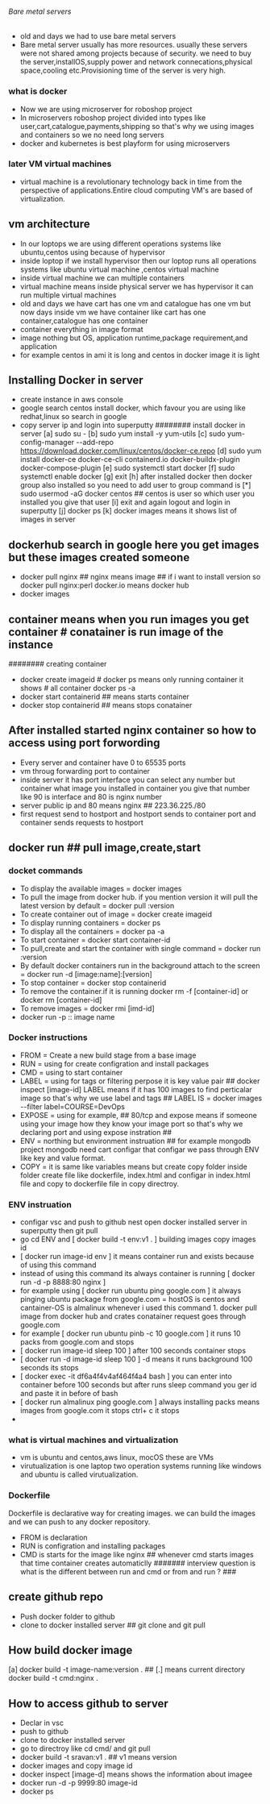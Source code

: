 ###### Bare metal servers
* old and days we had to use bare metal servers
* Bare metal server usually has more resources. usually these servers were not shared among projects because of security. we need to buy the server,installOS,supply power and network connecations,physical space,cooling etc.Provisioning time of the server is very high.

### what is docker 
* Now we are using microserver for roboshop project
* In microservers roboshop project divided into types like user,cart,catalogue,payments,shipping so that's why we using images and containers so we no need long servers
* docker and kubernetes is best playform for using microservers

### later VM virtual machines
* virtual machine is a revolutionary technology back in time from the perspective of applications.Entire cloud computing VM's are based of virtualization.

## vm architecture 
* In our loptops we are using different operations systems like ubuntu,centos using because of hypervisor
* inside loptop if we install hypervisor then our loptop runs all operations systems like ubuntu virtual machine ,centos virtual machine 
* inside virtual machine we can multiple containers
* virtual machine means inside physical server we has hypervisor it can run multiple virtual machines
* old and days we have cart has one vm and catalogue has one vm but now days inside vm we have container like cart has one container,catalogue has one container
* container everything in image format
* image nothing but OS, application runtime,package requirement,and application
* for example centos in ami it is long and centos in docker image it is light
## Installing Docker in server
* create instance in aws console
* google search centos install docker, which favour you are using like redhat,linux so search in google
* copy server ip and login into superputty
######## install docker in server
[a] sudo su -
[b] sudo yum install -y yum-utils
[c] sudo yum-config-manager --add-repo https://download.docker.com/linux/centos/docker-ce.repo
[d] sudo yum install docker-ce docker-ce-cli containerd.io docker-buildx-plugin docker-compose-plugin
[e] sudo systemctl start docker
[f] sudo systemctl enable docker
[g] exit
[h] after installed docker then docker group also installed so you need to add user to group
command is 
[*] sudo usermod -aG docker centos ## centos is user so which user you installed you give that user
[i] exit and again logout and login in superputty
[j] docker ps 
[k] docker images means it shows list of images in server
## dockerhub search in google here you get images but these images created someone
* docker pull nginx ## nginx means image ## if i want to install version so docker pull nginx:perl
docker.io means docker hub
* docker images 
## container means when you run images you get container # conatainer is run image of the instance
######## creating container
* docker create imageid  # docker ps means only running container it shows # all container docker ps -a
* docker start containerid ## means starts container 
* docker stop containerid ## means stops conatainer
## After installed started nginx container so how to access using port forwording ##
* Every server and container have 0 to 65535 ports
* vm throug forwarding port to container
* inside server it has port interface you can select any number but container what image you installed in container you give that number like 90 is interface and 80 is nginx number
* server public ip and 80 means nginx ## 223.36.225./80 
* first request send to hostport and hostport sends to container port and container sends requests to hostport
## docker run ## pull image,create,start ##

### docket commands 
* To display the available images = docker images
* To pull the image from docker hub. if you mention version it will pull the latest version by default = docker pull <image-name>:version
* To create container out of image = docker create imageid
* To display running containers = docker ps
* To display all the containers = docker pa -a
* To start container = docker start container-id
* To pull,create and start the container with single command = docker run <image-name>:version
* By default docker containers run in the background attach to the screen = docker run -d [image:name]:[version]
* To stop container = docker stop containerid
* To remove the container.if it is running docker rm -f [container-id] or docker rm [container-id] 
* To remove images = docker rmi [imd-id]
* docker run -p <host-port>:<container-port>: image name

### Docker instructions 
* FROM = Create a new build stage from a base image
* RUN = using for create configration and install packages
* CMD = using to start container 
* LABEL = using for tags or filtering perpose it is key value pair ## docker inspect [image-id]
LABEL means if it has 100 images to find perticalar image so that's why we use label and tags ##
LABEL IS = docker images --filter label=COURSE=DevOps
* EXPOSE = using for example, ## 80/tcp and expose means if someone using your image how they know your image port so that's why we declaring port and using expose instration ## 
* ENV = northing but environment instruation ## for example mongodb project mongodb need cart configar that configar we pass through ENV like key and value format.
* COPY = it is same like variables means but create copy folder inside folder create file like dockerfile, index.html and  configar in index.html file and copy to dockerfile file in copy directroy. 







### ENV instruation 
* configar vsc and push to github nest open docker installed server in superputty then git pull 
* go cd ENV and [ docker build -t env:v1 . ] building images copy images id
* [ docker run image-id env ] it means container run and exists because of using this command 
* instead of using this command its always container is running [ docker run -d -p 8888:80 nginx ]
* for example using [ docker run ubuntu ping google.com ] it always pinging ubuntu package from google.com = hostOS is centos and cantainer-OS is almalinux whenever i used this command 1. docker pull image from docker hub and crates conatainer request goes through google.com
* for example [ docker run ubuntu pinb -c 10 google.com ] it runs 10 packs from google.com and stops
* [ docker run image-id sleep 100 ] after 100 seconds container stops
* [ docker run -d image-id sleep 100 ] -d means it runs background 100 seconds its stops
* [ docker exec -it df6a4f4v4af464f4a4 bash ] you can enter into container before 100 seconds but after runs sleep command you ger id and paste it in before of bash
* [ docker run almalinux ping google.com ] always installing packs means images from google.com it stops ctrl+ c it stops
* 


### what is virtual machines and virtualization 
* vm is ubuntu and centos,aws linux, mocOS these are VMs
* virutualization is one laptop two operation systems running like windows and ubuntu is called virutualization.

### Dockerfile
Dockerfile is declarative way for creating images.
we can build the images and we can push to any docker repository.
* FROM is declaration
* RUN is configration and installing packages
* CMD is starts for the image like nginx  ## whenever cmd starts images that time container creates automaticlly
####### interview question is what is the different between run and cmd or from and run ? ###

## create github repo 
* Push docker folder to github
* clone to docker installed server ## git clone and git pull


## How build docker image

[a] docker build -t image-name:version . ## [.] means current directory
docker build -t cmd:nginx .


## How to access github to server
* Declar in vsc
* push to github
* clone to docker installed server
* go to directroy like cd cmd/ and git pull
* docker build -t sravan:v1 . ## v1 means version
* docker images and copy image id
* docker inspect [image-d] means shows the information about imagee
* docker run -d -p 9999:80 image-id
* docker ps